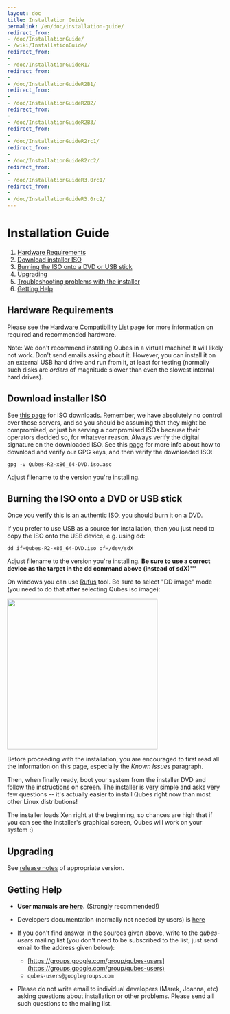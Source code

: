 ```yaml
---
layout: doc
title: Installation Guide
permalink: /en/doc/installation-guide/
redirect_from:
- /doc/InstallationGuide/
- /wiki/InstallationGuide/
redirect_from:
- 
- /doc/InstallationGuideR1/
redirect_from:
- 
- /doc/InstallationGuideR2B1/
redirect_from:
- 
- /doc/InstallationGuideR2B2/
redirect_from:
- 
- /doc/InstallationGuideR2B3/
redirect_from:
- 
- /doc/InstallationGuideR2rc1/
redirect_from:
- 
- /doc/InstallationGuideR2rc2/
redirect_from:
- 
- /doc/InstallationGuideR3.0rc1/
redirect_from:
- 
- /doc/InstallationGuideR3.0rc2/
---
```


Installation Guide
========================================

1.  [Hardware Requirements](#hardware-requirements)
2.  [Download installer ISO](#download-installer-iso)
3.  [Burning the ISO onto a DVD or USB stick](#burning-the-iso-onto-a-dvd-or-usb-stick)
4.  [Upgrading](#upgrading)
5.  [Troubleshooting problems with the installer](#troubleshooting-problems-with-the-installer)
6.  [Getting Help](#getting-help)

Hardware Requirements
---------------------

Please see the [Hardware Compatibility List](/hcl/) page for more information on required and recommended hardware.

Note: We don't recommend installing Qubes in a virtual machine! It will likely not work. Don't send emails asking about it. However, you can install it on an external USB hard drive and run from it, at least for testing (normally such disks are *orders* of magnitude slower than even the slowest internal hard drives).

Download installer ISO
----------------------

See [this page](/doc/QubesDownloads/) for ISO downloads. Remember, we have absolutely no control over those servers, and so you should be assuming that they might be compromised, or just be serving a compromised ISOs because their operators decided so, for whatever reason. Always verify the digital signature on the downloaded ISO. See this [page](/en/doc/verifying-signatures/) for more info about how to download and verify our GPG keys, and then verify the downloaded ISO:

    gpg -v Qubes-R2-x86_64-DVD.iso.asc

Adjust filename to the version you're installing.

Burning the ISO onto a DVD or USB stick
---------------------------------------

Once you verify this is an authentic ISO, you should burn it on a DVD.

If you prefer to use USB as a source for installation, then you just need to copy the ISO onto the USB device, e.g. using dd:

    dd if=Qubes-R2-x86_64-DVD.iso of=/dev/sdX

Adjust filename to the version you're installing. **Be sure to use a correct device as the target in the dd command above (instead of sdX)'''**

On windows you can use [Rufus](http://rufus.akeo.ie/) tool. Be sure to select "DD image" mode (you need to do that **after** selecting Qubes iso image):

<img src="/attachment/wiki/InstallationGuide/rufus-main-boxed.png" height="350">

Before proceeding with the installation, you are encouraged to first read all the information on this page, especially the *Known Issues* paragraph.

Then, when finally ready, boot your system from the installer DVD and follow the instructions on screen. The installer is very simple and asks very few questions -- it's actually easier to install Qubes right now than most other Linux distributions!

The installer loads Xen right at the beginning, so chances are high that if you can see the installer's graphical screen, Qubes will work on your system :)

Upgrading
---------

See [release notes](/doc/releases/) of appropriate version.



Getting Help
------------

-   **User manuals are [here](/en/doc/).** (Strongly recommended!)

-   Developers documentation (normally not needed by users) is [here](/en/doc/system-doc/)

-   If you don't find answer in the sources given above, write to the *qubes-users* mailing list (you don't need to be subscribed to the list, just send email to the address given below):
    -   [https://groups.google.com/group/qubes-users](https://groups.google.com/group/qubes-users)
    -   `qubes-users@googlegroups.com`

-   Please do not write email to individual developers (Marek, Joanna, etc) asking questions about installation or other problems. Please send all such questions to the mailing list.

